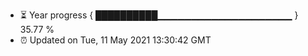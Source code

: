 - ⏳ Year progress { ██████████▁▁▁▁▁▁▁▁▁▁▁▁▁▁▁▁▁▁▁▁ } 35.77 %
- ⏰ Updated on Tue, 11 May 2021 13:30:42 GMT

